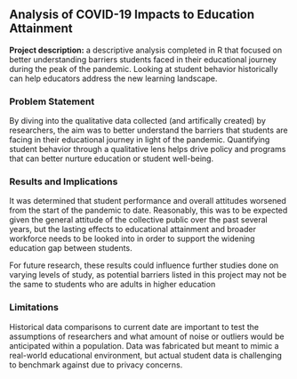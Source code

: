 ## Analysis of COVID-19 Impacts to Education Attainment

**Project description:** a descriptive analysis completed in R that focused on better understanding barriers students faced in their educational journey during the peak of the pandemic. Looking at student behavior historically can help educators address the new learning landscape.

### Problem Statement

By diving into the qualitative data collected (and artifically created) by researchers, the aim was to better understand the barriers that students are facing in their educational journey in light of the pandemic. Quantifying student behavior through a qualitative lens helps drive policy and programs that can better nurture education or student well-being.

### Results and Implications

It was determined that student performance and overall attitudes worsened from the start of the pandemic to date. Reasonably, this was to be expected given the general attitude of the collective public over the past several years, but the lasting effects to educational attainment and broader workforce needs to be looked into in order to support the widening education gap between students.

For future research, these results could influence further studies done on varying levels of study, as potential barriers listed in this project may not be the same to students who are adults in higher education

### Limitations
Historical data comparisons to current date are important to test the assumptions of researchers and what amount of noise or outliers would be anticipated within a population. Data was fabricated but meant to mimic a real-world educational environment, but actual student data is challenging to benchmark against due to privacy concerns. 
